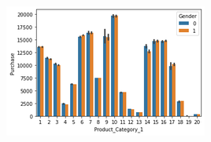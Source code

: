 ![alt text](https://github.com/sasidharreddy25/Machine_Learning/blob/main/EDA%26Feature_Engineering/Black_Friday/Images/img1.png?raw=True)
